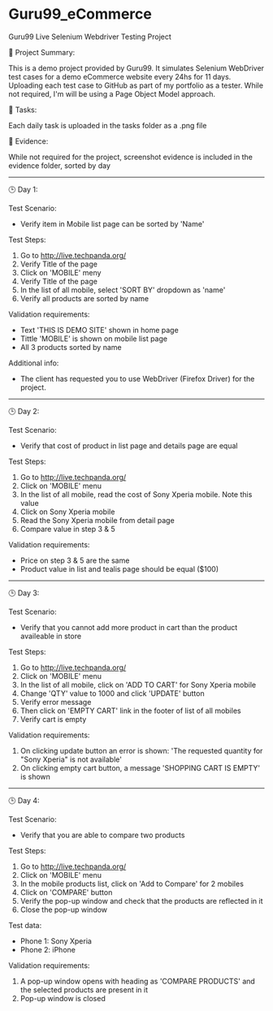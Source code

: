 # Guru99_eCommerce
Guru99 Live Selenium Webdriver Testing Project

📝 Project Summary:

This is a demo project provided by Guru99. It simulates Selenium WebDriver test cases for a demo eCommerce website every 24hs for 11 days. Uploading each test case to GitHub as part of my portfolio as a tester. While not required, I'm will be using a Page Object Model approach.

📆 Tasks:

Each daily task is uploaded in the tasks folder as a .png file

💼 Evidence:

While not required for the project, screenshot evidence is included in the evidence folder, sorted by day


-----

🕒 Day 1:

Test Scenario:
- Verify item in Mobile list page can be sorted by 'Name'

Test Steps:

1. Go to http://live.techpanda.org/
2. Verify Title of the page
3. Click on 'MOBILE' meny
4. Verify Title of the page
5. In the list of all mobile, select 'SORT BY' dropdown as 'name'
6. Verify all products are sorted by name


Validation requirements:
- Text 'THIS IS DEMO SITE' shown in home page
- Tittle 'MOBILE' is shown on mobile list page
- All 3 products sorted by name

Additional info:
- The client has requested you to use WebDriver (Firefox Driver) for the project.

-----

🕒 Day 2:

Test Scenario:
- Verify that cost of product in list page and details page are equal


Test Steps:
1. Go to http://live.techpanda.org/
2. Click on 'MOBILE' menu
3. In the list of all mobile, read the cost of Sony Xperia mobile. Note this value
4. Click on Sony Xperia mobile
5. Read the Sony Xperia mobile from detail page
6. Compare value in step 3 & 5

Validation requirements:
- Price on step 3 & 5 are the same
- Product value in list and tealis page should be equal ($100)

-----

🕒 Day 3:

Test Scenario:
- Verify that you cannot add more product in cart than the product availeable in store

Test Steps:
1. Go to http://live.techpanda.org/
2. Click on 'MOBILE' menu
3. In the list of all mobile, click on 'ADD TO CART' for Sony Xperia mobile
4. Change 'QTY' value to 1000 and click 'UPDATE' button
5. Verify error message
6. Then click on 'EMPTY CART' link in the footer of list of all mobiles
7. Verify cart is empty

Validation requirements:
1. On clicking update button an error is shown: 'The requested quantity for "Sony Xperia" is not available'
2. On clicking empty cart button, a message 'SHOPPING CART IS EMPTY' is shown

-----

🕒 Day 4:

Test Scenario:
- Verify that you are able to compare two products

Test Steps:
1. Go to http://live.techpanda.org/
2. Click on 'MOBILE' menu
3. In the mobile products list, click on 'Add to Compare' for 2 mobiles
4. Click on 'COMPARE' button
5. Verify the pop-up window and check that the products are reflected in it
6. Close the pop-up window

Test data:
- Phone 1: Sony Xperia
- Phone 2: iPhone

Validation requirements:
1. A pop-up window opens with heading as 'COMPARE PRODUCTS' and the selected products are present in it
2. Pop-up window is closed
